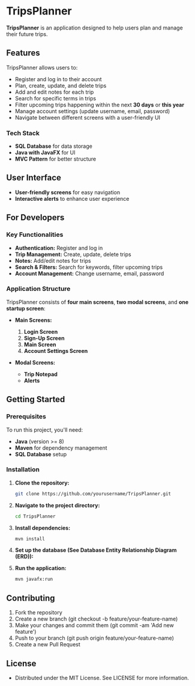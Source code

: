 ﻿# **TripsPlanner**

**TripsPlanner** is an application designed to help users plan and manage their future trips.

## **Features**
TripsPlanner allows users to:
- Register and log in to their account
- Plan, create, update, and delete trips
- Add and edit notes for each trip
- Search for specific terms in trips
- Filter upcoming trips happening within the next **30 days** or **this year**
- Manage account settings (update username, email, password)
- Navigate between different screens with a user-friendly UI

### **Tech Stack**
- **SQL Database** for data storage
- **Java with JavaFX** for UI
- **MVC Pattern** for better structure

## **User Interface**
- **User-friendly screens** for easy navigation
- **Interactive alerts** to enhance user experience

## **For Developers**

### **Key Functionalities**
- **Authentication:** Register and log in
- **Trip Management:** Create, update, delete trips
- **Notes:** Add/edit notes for trips
- **Search & Filters:** Search for keywords, filter upcoming trips
- **Account Management:** Change username, email, password

### **Application Structure**
TripsPlanner consists of **four main screens**, **two modal screens**, and **one startup screen**:

- **Main Screens:**
  1. **Login Screen**
  2. **Sign-Up Screen**
  3. **Main Screen**
  4. **Account Settings Screen**

- **Modal Screens:**
  - **Trip Notepad**
  - **Alerts**

## **Getting Started**

### **Prerequisites**
To run this project, you'll need:
- **Java** (version >= 8)
- **Maven** for dependency management
- **SQL Database** setup 

### **Installation**

1. **Clone the repository:**
    ```bash
   git clone https://github.com/yourusername/TripsPlanner.git

2. **Navigate to the project directory:**
    ```bash
    cd TripsPlanner

3. **Install dependencies:**
    ```bash
    mvn install

4. **Set up the database (See Database Entity Relationship Diagram (ERD)):**


5. **Run the application:**
    ```bash
    mvn javafx:run


## **Contributing**

1. Fork the repository
2. Create a new branch (git checkout -b feature/your-feature-name)
3. Make your changes and commit them (git commit -am 'Add new feature')
4. Push to your branch (git push origin feature/your-feature-name)
5. Create a new Pull Request

## **License**
* Distributed under the MIT License. See LICENSE for more information.
